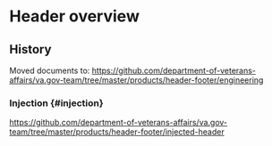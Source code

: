 # Header overview

## History
Moved documents to: https://github.com/department-of-veterans-affairs/va.gov-team/tree/master/products/header-footer/engineering


### Injection {#injection}

https://github.com/department-of-veterans-affairs/va.gov-team/tree/master/products/header-footer/injected-header
